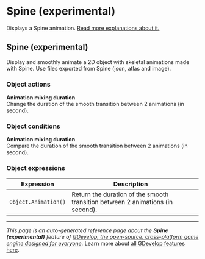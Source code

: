 # Spine (experimental)

Displays a Spine animation. [Read more explanations about it.](/gdevelop5/objects/spine)



## Spine (experimental) 

Display and smoothly animate a 2D object with skeletal animations made with Spine. Use files exported from Spine (json, atlas and image). 

### Object actions

**Animation mixing duration**  
Change the duration of the smooth transition between 2 animations (in second).

### Object conditions

**Animation mixing duration**  
Compare the duration of the smooth transition between 2 animations (in second).

### Object expressions

| Expression | Description |  |
|-----|-----|-----|
| `Object.Animation()` | Return the duration of the smooth transition between 2 animations (in second). ||

---
*This page is an auto-generated reference page about the **Spine (experimental)** feature of [GDevelop, the open-source, cross-platform game engine designed for everyone](https://gdevelop.io/).* Learn more about [all GDevelop features here](/gdevelop5/all-features).